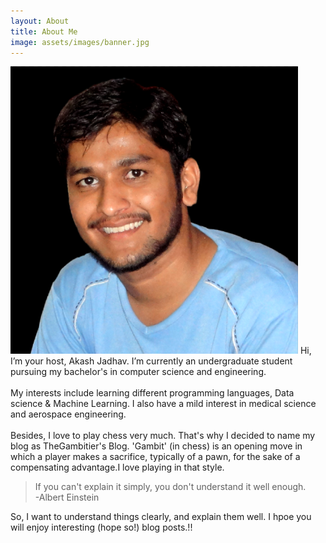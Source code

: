 ```yaml
---		 
layout: About
title: About Me
image: assets/images/banner.jpg		
---	
```


<p><span class="image right"><img src="assets/images/akash.jpg" alt="" /></span>
         Hi, I’m your host, Akash Jadhav. I’m currently an undergraduate student pursuing my bachelor's in 
         computer science and engineering. <br> <br>
      My interests include learning different programming languages, Data science & Machine Learning. 
      I also have a mild interest in medical science and aerospace engineering.
     <br> <br>
      Besides, I love to play chess very much. That's why I decided to name my blog as TheGambitier's Blog.
      'Gambit' (in chess) is an opening move in which a player makes a sacrifice, 
      typically of a pawn, for the sake of a compensating advantage.I love playing in that style. 
      <blockquote>If you can't explain it simply, you don't understand it well enough. <br>-Albert Einstein</blockquote>
        So, I want to understand things clearly, and explain them well. I hpoe you will enjoy interesting (hope so!) blog posts.!!
       </p>
 
